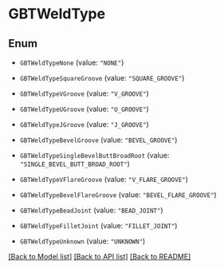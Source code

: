 # GBTWeldType

## Enum


* `GBTWeldTypeNone` (value: `"NONE"`)

* `GBTWeldTypeSquareGroove` (value: `"SQUARE_GROOVE"`)

* `GBTWeldTypeVGroove` (value: `"V_GROOVE"`)

* `GBTWeldTypeUGroove` (value: `"U_GROOVE"`)

* `GBTWeldTypeJGroove` (value: `"J_GROOVE"`)

* `GBTWeldTypeBevelGroove` (value: `"BEVEL_GROOVE"`)

* `GBTWeldTypeSingleBevelButtBroadRoot` (value: `"SINGLE_BEVEL_BUTT_BROAD_ROOT"`)

* `GBTWeldTypeVFlareGroove` (value: `"V_FLARE_GROOVE"`)

* `GBTWeldTypeBevelFlareGroove` (value: `"BEVEL_FLARE_GROOVE"`)

* `GBTWeldTypeBeadJoint` (value: `"BEAD_JOINT"`)

* `GBTWeldTypeFilletJoint` (value: `"FILLET_JOINT"`)

* `GBTWeldTypeUnknown` (value: `"UNKNOWN"`)


[[Back to Model list]](../README.md#documentation-for-models) [[Back to API list]](../README.md#documentation-for-api-endpoints) [[Back to README]](../README.md)


